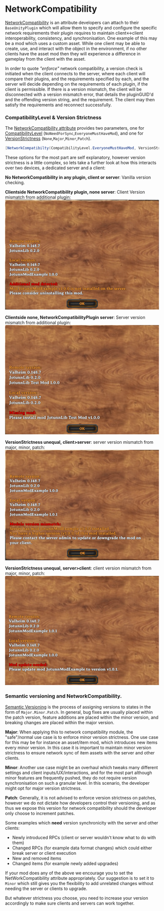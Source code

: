 # NetworkCompatibility

[NetworkCompatibility](xref:Jotunn.Utils.NetworkCompatibiltyAttribute) is an attribute developers can attach to their `BaseUnityPlugin` which will allow them to specify and configure the specific network requirements their plugin requires to maintain client<->client interoperability, consistency, and synchronisation. One example of this may be a mod which uses a custom asset. While one client may be able to create, use, and interact with the object in the environment, if no other clients have the asset mod then they will experience a difference in gameplay from the client with the asset.

In order to quote *"enforce"* network compatibility, a version check is initiated when the client connects to the server, where each client will compare their plugins, and the requirements specified by each, and the server will decide depending on the requirements of each plugin, if the client is permissible. If there is a version mismatch, the client will be disconnected with a version mismatch error, that details the pluginGUID'd and the offending version string, and the requirement. The client may then satisfy the requirements and reconnect successfully.

### CompatibilityLevel & Version Strictness
The [NetworkCompatibility attribute](xref:Jotunn.Utils.NetworkCompatibiltyAttribute) provides two parameters, one for [CompatibilityLevel](xref:Jotunn.Utils.CompatibilityLevel) (`NoNeedForSync`,`EveryoneMustHaveMod`), and one for [VersionStrictness](xref:Jotunn.Utils.VersionStrictness) (`None`,`Major`,`Minor`,`Patch`).

```cs
[NetworkCompatibilty(CompatibilityLevel.EveryoneMustHaveMod, VersionStrictness.Minor)]
```

These options for the most part are self explanatory, however version strictness is a little complex, so lets take a further look at how this interacts over two devices, a dedicated server and a client:

**No NetworkCompatibility in any plugin, client or server**: Vanilla version checking.

**Clientside NetworkCompatibility plugin, none server**: Client Version mismatch from additional plugin:<br>![NetworkCompatibilityClientHasAdditionalMod](../../images/utils/NetworkCompatClientsideAdditional.png)

**Clientside none, NetworkCompatibilityPlugin server**: Server version mismatch from additional plugin:<br>![Network Compat Client Missing Module](../../images/utils/NetworkCompatClientMissingModule.png)

**VersionStrictness unequal, client>server**: server version mismatch from major, minor, patch:<br>![File](../../images/utils/NetworkCompatClient-gr-Server.png)

**VersionStrictness unequal, server>client**: client version mismatch from major, minor, patch:<br>![Network Compat Server Gr Client](../../images/utils/NetworkCompatServer-gr-Client.png)

### Semantic versioning and NetworkCompatibility.

[Semantic Versioning](https://semver.org/) is the process of assigning versions to states in the form of `Major.Minor.Patch`. In general, bug fixes are usually placed within the patch version, feature additions are placed within the minor version, and breaking changes are placed within the major version.

**Major**:
When applying this to network compatibility module, the "safe"/normal use case is to enforce minor version strictness. One use case for this may be for instance an asset/item mod, which introduces new items every minor version. In this case it is important to maintain minor version strictness to ensure network sync of item assets with the server and other clients.

**Minor**:
Another use case might be an overhaul which tweaks many different settings and client inputs/UX/interactions, and for the most part although minor features are frequently pushed, they do not require version synchronisation on such a granular level. In this scenario, the developer might opt for major version strictness.

**Patch**:
Generally, it is not advised to enforce version strictness on patches, however we do not dictate how developers control their versioning, and as thus we expose this version for network compatibility should the developer only choose to increment patches.


Some examples which **need** version synchronicity with the server and other clients:

- Newly introduced RPCs (client or server wouldn't know what to do with them)
- Changed RPCs (for example data format changes) which could either break server or client execution
- New and removed items
- Changed items (for example newly added upgrades)

If your mod does any of the above we encourage you to set the NetWorkCompatibility attribute appropriately.
Our suggestion is to set it to `Minor` which still gives you the flexibility to add unrelated changes without needing the server or clients to upgrade.

But whatever strictness you choose, you need to increase your version accordingly to make sure clients and servers can work together.
